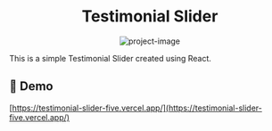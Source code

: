 <h1 align="center" id="title">Testimonial Slider</h1>

<p align="center"><img src="https://socialify.git.ci/The-EleetCoder/Testimonial-Slider/image?language=1&amp;owner=1&amp;name=1&amp;stargazers=1&amp;theme=Light" alt="project-image"></p>

<p id="description">This is a simple Testimonial Slider created using React.</p>

<h2>🚀 Demo</h2>

[https://testimonial-slider-five.vercel.app/](https://testimonial-slider-five.vercel.app/)
